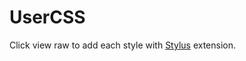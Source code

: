 # UserCSS

Click view raw to add each style with [Stylus](https://add0n.com/stylus.html) extension.
